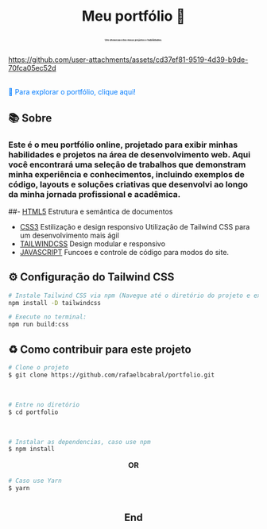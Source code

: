 <h1 align="center">
  <p><b>Meu portfólio 🎈</b> <br> <p style="font-size: 5px">Um showcase dos meus projetos e habilidades.</p></p>
</h1>


https://github.com/user-attachments/assets/cd37ef81-9519-4d39-b9de-70fca05ec52d


<br>
<a href="https://rafaelcabral.netlify.app/" style="text-decoration: none; color: #007bff;">
  🚀 Para explorar o portfólio, clique aqui!
</a>


## 📚 Sobre

### Este é o meu portfólio online, projetado para exibir minhas habilidades e projetos na área de desenvolvimento web. Aqui você encontrará uma seleção de trabalhos que demonstram minha experiência e conhecimentos, incluindo exemplos de código, layouts e soluções criativas que desenvolvi ao longo da minha jornada profissional e acadêmica.


##- [HTML5](https://www.w3schools.com/html/)
Estrutura e semântica de documentos
- [CSS3](https://www.w3schools.com/css/)
Estilização e design responsivo
Utilização de Tailwind CSS para um desenvolvimento mais ágil
- [TAILWINDCSS](https://tailwindcss.com/)
Design modular e responsivo
- [JAVASCRIPT](https://www.w3schools.com/js)
Funcoes e controle de código para modos do site.


## ⚙️ Configuração do Tailwind CSS

```bash
# Instale Tailwind CSS via npm (Navegue até o diretório do projeto e execute:):
npm install -D tailwindcss
````

```bash
# Execute no terminal:
npm run build:css
````

## ♻️ Como contribuir para este projeto

```bash
# Clone o projeto
$ git clone https://github.com/rafaelbcabral/portfolio.git
````
<br>

````bash
# Entre no diretório
$ cd portfolio
````
<br>

````bash
# Instalar as dependencias, caso use npm
$ npm install
````

<p style="text-align: center; font-size: 15px; "><b>OR</b></p>

````bash
# Caso use Yarn
$ yarn
````

<h1></h1>
<p style="text-align: center; font-weight: bold; font-size: 20px">End</p>
